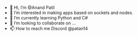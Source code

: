 - 👋 Hi, I’m @Anand Patil
- 👀 I’m interested in making apps based on sockets and nodes.
- 🌱 I’m currently learning Python and C#
- 💞️ I’m looking to collaborate on ...
- 📫 How to reach me Discord @patan14

<!---
AnandPatil148/AnandPatil148 is a ✨ special ✨ repository because its `README.md` (this file) appears on your GitHub profile.
You can click the Preview link to take a look at your changes.
--->
